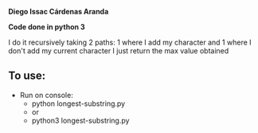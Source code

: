 **Diego Issac Cárdenas Aranda**

**Code done in python 3**

I do it recursively taking 2 paths:
1 where I add my character
and 1 where I don't add my current character
I just return the max value obtained

## To use:

 - Run on console: 	
	 - python longest-substring.py 	
	 - or 	
	 - python3 longest-substring.py
